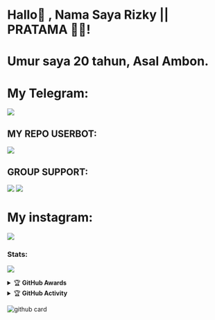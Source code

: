 # Hallo👋 , Nama Saya Rizky || PRATAMA 🤙🏻!

# Umur saya 20 tahun, Asal Ambon.

# My Telegram:

[<img src="https://media0.giphy.com/media/ya4eevXU490Iw/giphy.gif">](https://t.me/maafgausahsokap)

## MY REPO USERBOT:

[<img src="https://media0.giphy.com/media/du3J3cXyzhj75IOgvA/giphy.gif">](https://github.com/rizkypratama2/KY-UBOT)

## GROUP SUPPORT:

<a href="@tongkrongankekinian" target="blank"><img src="https://img.shields.io/badge/MARGA-PRATAMA-green?style=flat&logo=telegram" /></a>
<a href="https://t.me/geezsupportgroup" target="blank"><img src="https://img.shields.io/badge/GEEZ-SUPPORT GROUP-black?style=flat&logo=telegram" /></a>

# My instagram:

[<img src="https://telegra.ph/file/a8ffe2ea80a853e022e17.jpg">](https://www.instagram.com/ky_rmdhn24?r=nametag)



### Stats:
<p>
    <img src="https://github-readme-stats.vercel.app/api?username=rizkypratama2&hide=contribs,prs&show_icons=true&hide_border=true&title_color=002" />
</p>

<details>
    <summary>&#127942 <b>GitHub Awards</b></summary><br/>

![Github Trophy](https://github-profile-trophy.vercel.app/?username=rizkypratama2)

</details>

<details>
    <summary>&#127942 <b>GitHub Activity</b></summary><br/>

![Metrics](https://metrics.lecoq.io/rizkypratama2?template=classic&repositories.forks=true&languages=1&languages.colors=github&languages.threshold=0%25&config.timezone=Asia%2FJakarta)

</details>

![github card](https://github-readme-stats.vercel.app/api/pin/?username=rizkypratama2&repo=KY-UBOT&theme=dark)
